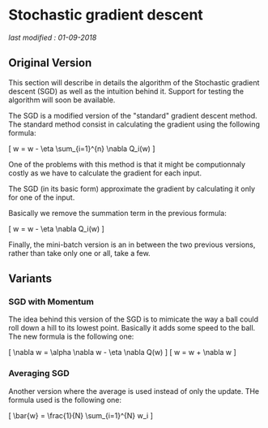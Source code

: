 # Stochastic gradient descent

_last modified : 01-09-2018_

## Original Version

This section will describe in details the algorithm of the Stochastic gradient descent (SGD) as well as the intuition behind it. Support for testing the algorithm will soon be available.


The SGD is a modified version of the "standard" gradient descent method. The standard method consist in calculating the gradient using the following formula:

\[
w = w - \eta \sum_{i=1}^{n} \nabla Q_i(w)
\]

One of the problems with this method is that it might be computionnaly costly as we have to calculate the gradient for each input.

The SGD (in its basic form) approximate the gradient by calculating it only for one of the input.

Basically we remove the summation term in the previous formula:

\[
w = w - \eta \nabla Q_i(w)
\]

Finally, the mini-batch version is an in between the two previous versions, rather than take only one or all, take a few.


## Variants

### SGD with Momentum

The idea behind this version of the SGD is to mimicate the way a ball could roll down a hill to its lowest point. Basically it adds some speed to the ball. The new formula is the following one:

\[
\nabla w = \alpha \nabla w - \eta \nabla Q(w)
\]
\[
w = w + \nabla w
\]

### Averaging SGD

Another version where the average is used instead of only the update.
THe formula used is the following one:

\[
\bar{w} = \frac{1}{N} \sum_{i=1}^{N} w_i
\]
